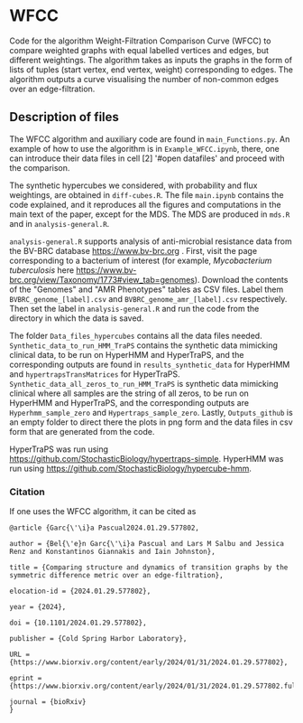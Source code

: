 # WFCC
Code for the algorithm Weight-Filtration Comparison Curve (WFCC) to compare weighted graphs with equal labelled vertices and edges, but different weightings. The algorithm takes as inputs the graphs in the form of lists of tuples (start vertex, end vertex, weight) corresponding to edges. The algorithm outputs a curve visualising the number of non-common edges over an edge-filtration. 

## Description of files
The WFCC algorithm and auxiliary code are found in `main_Functions.py`. An example of how to use the algorithm is in `Example_WFCC.ipynb`, there, one can introduce their data files in cell [2] '#open datafiles' and proceed with the comparison.

The synthetic hypercubes we considered, with probability and flux weightings, are obtained in `diff-cubes.R`. The file `main.ipynb` contains the code explained, and it reproduces all the figures and computations in the main text of the paper, except for the MDS. The MDS are produced in `mds.R` and in `analysis-general.R`. 

`analysis-general.R` supports analysis of anti-microbial resistance data from the BV-BRC database https://www.bv-brc.org . First, visit the page corresponding to a bacterium of interest (for example, *Mycobacterium tuberculosis* here https://www.bv-brc.org/view/Taxonomy/1773#view_tab=genomes). Download the contents of the "Genomes" and "AMR Phenotypes" tables as CSV files. Label them `BVBRC_genome_[label].csv` and `BVBRC_genome_amr_[label].csv` respectively. Then set the label in `analysis-general.R` and run the code from the directory in which the data is saved.

The folder `Data_files_hypercubes` contains all the data files needed. `Synthetic_data_to_run_HMM_TraPS` contains the synthetic data mimicking clinical data, to be run on HyperHMM and HyperTraPS, and the corresponding outputs are found in `results_synthetic_data` for HyperHMM and `hypertrapsTransMatrices` for HyperTraPS. `Synthetic_data_all_zeros_to_run_HMM_TraPS` is synthetic data mimicking clinical where all samples are the string of all zeros, to be run on HyperHMM and HyperTraPS, and the corresponding outputs are `Hyperhmm_sample_zero` and `Hypertraps_sample_zero`. Lastly, `Outputs_github` is an empty folder to direct there the plots in png form and the data files in csv form that are generated from the code.

HyperTraPS was run using https://github.com/StochasticBiology/hypertraps-simple. HyperHMM was run using https://github.com/StochasticBiology/hypercube-hmm. 

### Citation
If one uses the WFCC algorithm, it can be cited as

	@article {Garc{\'\i}a Pascual2024.01.29.577802,

	author = {Bel{\'e}n Garc{\'\i}a Pascual and Lars M Salbu and Jessica Renz and Konstantinos Giannakis and Iain Johnston},
 
	title = {Comparing structure and dynamics of transition graphs by the symmetric difference metric over an edge-filtration},
 
	elocation-id = {2024.01.29.577802},
 
	year = {2024},
 
	doi = {10.1101/2024.01.29.577802},
 
	publisher = {Cold Spring Harbor Laboratory},
 
	URL = {https://www.biorxiv.org/content/early/2024/01/31/2024.01.29.577802},
 
	eprint = {https://www.biorxiv.org/content/early/2024/01/31/2024.01.29.577802.full.pdf},
 
	journal = {bioRxiv}
	}
